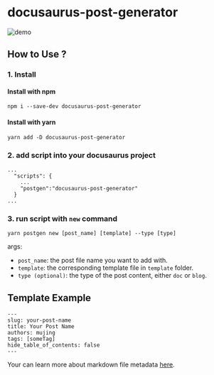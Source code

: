 # docusaurus-post-generator
![demo](https://user-images.githubusercontent.com/11360957/184494907-0daa1973-d343-40fe-a72b-2fa7819044fa.gif)


## How to Use ?
###  1. Install
#### Install with npm 
`npm i --save-dev docusaurus-post-generator`
#### Install with yarn  
`yarn add -D docusaurus-post-generator`


### 2. add script into your docusaurus project 
```
...
  "scripts": {
    ...
    "postgen":"docusaurus-post-generator"  
  }
...
```


### 3. run script with `new` command

```
yarn postgen new [post_name] [template] --type [type] 
```
args: 
- `post_name`: the post file name you want to add with.
- `template`: the corresponding template file in `template` folder.
- `type (optional)`: the type of the post content, either `doc` or `blog`. 

## Template Example

```
---
slug: your-post-name
title: Your Post Name
authors: mujing
tags: [someTag]
hide_table_of_contents: false
---
```

Your can learn more about markdown file metadata [here](https://docusaurus.io/docs/blog#adding-posts).
